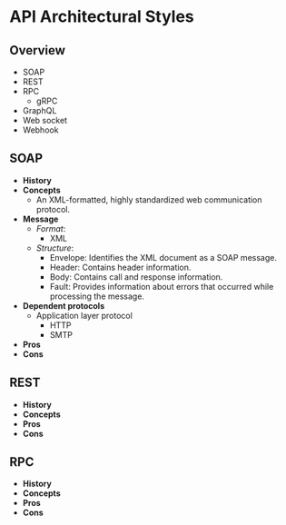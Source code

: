 # API Architectural Styles

## Overview
- SOAP
- REST
- RPC
   - gRPC
- GraphQL
- Web socket
- Webhook

## SOAP
- **History**
- **Concepts**
   - An XML-formatted, highly standardized web communication protocol.
- **Message**
   - *Format*:
      - XML
   - *Structure*:
      - Envelope: Identifies the XML document as a SOAP message.
      - Header: Contains header information.
      - Body: Contains call and response information.
      - Fault: Provides information about errors that occurred while processing the message.
- **Dependent protocols**
   - Application layer protocol
      - HTTP
      - SMTP
- **Pros**
- **Cons**

## REST
- **History**
- **Concepts**
- **Pros**
- **Cons**

## RPC
- **History**
- **Concepts**
- **Pros**
- **Cons**
